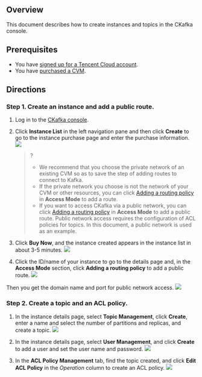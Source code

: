 ## Overview


This document describes how to create instances and topics in the CKafka console.

## Prerequisites

- You have [signed up for a Tencent Cloud account](https://intl.cloud.tencent.com/document/product/378/17985).
- You have [purchased a CVM](https://buy.cloud.tencent.com/cvm).

## Directions

### Step 1. Create an instance and add a public route.

1. Log in to the [CKafka console](https://console.cloud.tencent.com/ckafka).
2. Click **Instance List** in the left navigation pane and then click **Create** to go to the instance purchase page and enter the purchase information.
   ![](https://main.qcloudimg.com/raw/ec7c52c012f1cf71940f9993921b0748.png)

   >?
   >- We recommend that you choose the private network of an existing CVM so as to save the step of adding routes to connect to Kafka.
   >- If the private network you choose is not the network of your CVM or other resources, you can click [Adding a routing policy](https://intl.cloud.tencent.com/document/product/597/32555) in **Access Mode** to add a route.
   >- If you want to access CKafka via a public network, you can click [Adding a routing policy](https://intl.cloud.tencent.com/document/product/597/32555) in **Access Mode** to add a public route. Public network access requires the configuration of ACL policies for topics. In this document, a public network is used as an example.

3. Click **Buy Now**, and the instance created appears in the instance list in about 3-5 minutes.
   ![](https://main.qcloudimg.com/raw/b8540b7589f70a40b8ad3ab7fac91f86.png)

4. Click the ID/name of your instance to go to the details page and, in the **Access Mode** section, click **Adding a routing policy** to add a public route.
   ![](https://main.qcloudimg.com/raw/39733cf43129ef52cb707e4e564eed6c.png)

Then you get the domain name and port for public network access.
![](https://main.qcloudimg.com/raw/afc2a197f4e0646f40aa6280c5f6414d.png)


### Step 2. Create a topic and an ACL policy.

1. In the instance details page, select **Topic Management**, click **Create**, enter a name and select the number of partitions and replicas, and create a topic.
	 ![](https://main.qcloudimg.com/raw/8451c29a64cc1eed19bebb6ba2d6f939.png)

2. In the instance details page, select **User Management**, and click **Create** to add a user and set the user name and password.
	 ![](https://main.qcloudimg.com/raw/bf56ee0f3f53dda9ce9c0619a5c05cbc.png)

3. In the **ACL Policy Management** tab, find the topic created, and click **Edit ACL Policy** in the *Operation* column to create an ACL policy.
   ![](https://main.qcloudimg.com/raw/88b8f12af12c42640bc4e02a485e167f.png)
